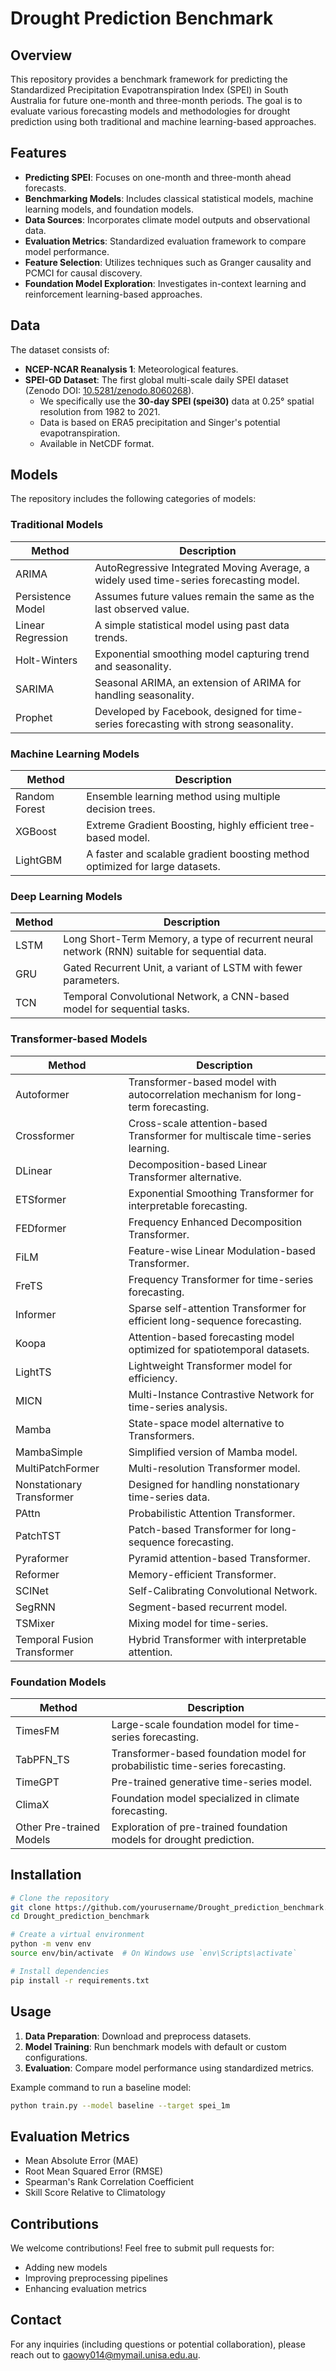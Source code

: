 # Drought Prediction Benchmark

## Overview
This repository provides a benchmark framework for predicting the Standardized Precipitation Evapotranspiration Index (SPEI) in South Australia for future one-month and three-month periods. The goal is to evaluate various forecasting models and methodologies for drought prediction using both traditional and machine learning-based approaches.

## Features
- **Predicting SPEI**: Focuses on one-month and three-month ahead forecasts.
- **Benchmarking Models**: Includes classical statistical models, machine learning models, and foundation models.
- **Data Sources**: Incorporates climate model outputs and observational data.
- **Evaluation Metrics**: Standardized evaluation framework to compare model performance.
- **Feature Selection**: Utilizes techniques such as Granger causality and PCMCI for causal discovery.
- **Foundation Model Exploration**: Investigates in-context learning and reinforcement learning-based approaches.

## Data
The dataset consists of:
- **NCEP-NCAR Reanalysis 1**: Meteorological features.
- **SPEI-GD Dataset**: The first global multi-scale daily SPEI dataset (Zenodo DOI: [10.5281/zenodo.8060268](https://doi.org/10.5281/zenodo.8060268)).
  - We specifically use the **30-day SPEI (spei30)** data at 0.25° spatial resolution from 1982 to 2021.
  - Data is based on ERA5 precipitation and Singer's potential evapotranspiration.
  - Available in NetCDF format.

## Models
The repository includes the following categories of models:

### Traditional Models
| Method | Description |
|--------|-------------|
| ARIMA | AutoRegressive Integrated Moving Average, a widely used time-series forecasting model. |
| Persistence Model | Assumes future values remain the same as the last observed value. |
| Linear Regression | A simple statistical model using past data trends. |
| Holt-Winters | Exponential smoothing model capturing trend and seasonality. |
| SARIMA | Seasonal ARIMA, an extension of ARIMA for handling seasonality. |
| Prophet | Developed by Facebook, designed for time-series forecasting with strong seasonality. |

### Machine Learning Models
| Method | Description |
|--------|-------------|
| Random Forest | Ensemble learning method using multiple decision trees. |
| XGBoost | Extreme Gradient Boosting, highly efficient tree-based model. |
| LightGBM | A faster and scalable gradient boosting method optimized for large datasets. |

### Deep Learning Models
| Method | Description |
|--------|-------------|
| LSTM | Long Short-Term Memory, a type of recurrent neural network (RNN) suitable for sequential data. |
| GRU | Gated Recurrent Unit, a variant of LSTM with fewer parameters. |
| TCN | Temporal Convolutional Network, a CNN-based model for sequential tasks. |

### Transformer-based Models
| Method | Description |
|--------|-------------|
| Autoformer | Transformer-based model with autocorrelation mechanism for long-term forecasting. |
| Crossformer | Cross-scale attention-based Transformer for multiscale time-series learning. |
| DLinear | Decomposition-based Linear Transformer alternative. |
| ETSformer | Exponential Smoothing Transformer for interpretable forecasting. |
| FEDformer | Frequency Enhanced Decomposition Transformer. |
| FiLM | Feature-wise Linear Modulation-based Transformer. |
| FreTS | Frequency Transformer for time-series forecasting. |
| Informer | Sparse self-attention Transformer for efficient long-sequence forecasting. |
| Koopa | Attention-based forecasting model optimized for spatiotemporal datasets. |
| LightTS | Lightweight Transformer model for efficiency. |
| MICN | Multi-Instance Contrastive Network for time-series analysis. |
| Mamba | State-space model alternative to Transformers. |
| MambaSimple | Simplified version of Mamba model. |
| MultiPatchFormer | Multi-resolution Transformer model. |
| Nonstationary Transformer | Designed for handling nonstationary time-series data. |
| PAttn | Probabilistic Attention Transformer. |
| PatchTST | Patch-based Transformer for long-sequence forecasting. |
| Pyraformer | Pyramid attention-based Transformer. |
| Reformer | Memory-efficient Transformer. |
| SCINet | Self-Calibrating Convolutional Network. |
| SegRNN | Segment-based recurrent model. |
| TSMixer | Mixing model for time-series. |
| Temporal Fusion Transformer | Hybrid Transformer with interpretable attention. |

### Foundation Models
| Method | Description |
|--------|-------------|
| TimesFM | Large-scale foundation model for time-series forecasting. |
| TabPFN_TS | Transformer-based foundation model for probabilistic time-series forecasting. |
| TimeGPT | Pre-trained generative time-series model. |
| ClimaX | Foundation model specialized in climate forecasting. |
| Other Pre-trained Models | Exploration of pre-trained foundation models for drought prediction. |

## Installation
```bash
# Clone the repository
git clone https://github.com/yourusername/Drought_prediction_benchmark.git
cd Drought_prediction_benchmark

# Create a virtual environment
python -m venv env
source env/bin/activate  # On Windows use `env\Scripts\activate`

# Install dependencies
pip install -r requirements.txt
```

## Usage
1. **Data Preparation**: Download and preprocess datasets.
2. **Model Training**: Run benchmark models with default or custom configurations.
3. **Evaluation**: Compare model performance using standardized metrics.

Example command to run a baseline model:
```bash
python train.py --model baseline --target spei_1m
```

## Evaluation Metrics
- Mean Absolute Error (MAE)
- Root Mean Squared Error (RMSE)
- Spearman's Rank Correlation Coefficient
- Skill Score Relative to Climatology

## Contributions
We welcome contributions! Feel free to submit pull requests for:
- Adding new models
- Improving preprocessing pipelines
- Enhancing evaluation metrics


## Contact
For any inquiries (including questions or potential collaboration), please reach out to gaowy014@mymail.unisa.edu.au.


